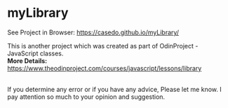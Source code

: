 # myLibrary

See Project in Browser: https://casedo.github.io/myLibrary/

This is another project which was created as part of OdinProject - JavaScript classes. <br>
<b>More Details:</b> https://www.theodinproject.com/courses/javascript/lessons/library <br><br>

If you determine any error or if you have any advice, Please let me know. I pay attention so much to your opinion and suggestion.
